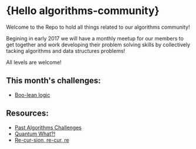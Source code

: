 # {Hello algorithms-community} 

Welcome to the Repo to hold all things related to our algorithms community! 

Begining in early 2017 we will have a monthly meetup for our members to get together and work developing their problem solving skills by collectively tacking algorithms and data structures problems! 

All levels are welcome! 

## This month's challenges:
* [Boo-lean logic](https://github.com/womenwhocoderichmond/algorithms-community/blob/master/boo-lean_logic.md)

## Resources:
* [Past Algorithms Challenges](https://github.com/womenwhocoderichmond/algorithms-community/blob/master/past_challenges.md)
* [Quantum What?!](https://github.com/womenwhocoderichmond/algorithms-community/blob/master/quantum.md)
* [Re-cur-sion, re-cur, re](https://github.com/womenwhocoderichmond/algorithms-community/blob/master/recursion.md)



